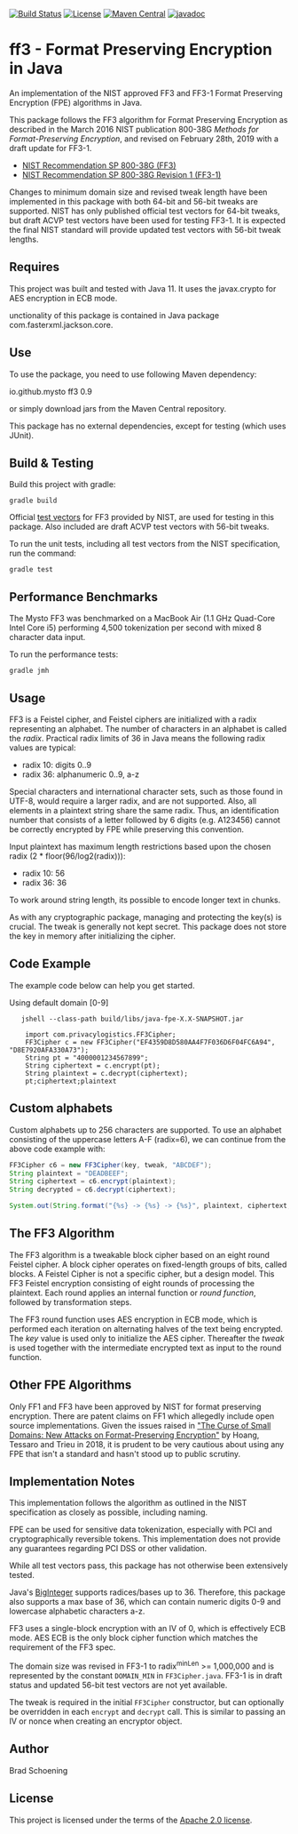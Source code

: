 [![Build Status](https://travis-ci.com/mysto/java-fpe.svg?branch=main)](https://travis-ci.com/mysto/java-fpe)
[![License](https://img.shields.io/badge/License-Apache%202.0-blue.svg)](https://opensource.org/licenses/Apache-2.0)
[![Maven Central](https://maven-badges.herokuapp.com/maven-central/io.github.mysto/ff3/badge.svg)](https://maven-badges.herokuapp.com/maven-central/io.github.mysto/ff3) 
[![javadoc](https://javadoc.io/badge2/io.github.mysto/ff3/javadoc.svg)](https://javadoc.io/doc/io.github.mysto/ff3)

# ff3 - Format Preserving Encryption in Java

An implementation of the NIST approved FF3 and FF3-1 Format Preserving Encryption (FPE) algorithms in Java.

This package follows the FF3 algorithm for Format Preserving Encryption as described in the March 2016 NIST publication 800-38G _Methods for Format-Preserving Encryption_, 
and revised on February 28th, 2019 with a draft update for FF3-1.

* [NIST Recommendation SP 800-38G (FF3)](http://nvlpubs.nist.gov/nistpubs/SpecialPublications/NIST.SP.800-38G.pdf)
* [NIST Recommendation SP 800-38G Revision 1 (FF3-1)](https://nvlpubs.nist.gov/nistpubs/SpecialPublications/NIST.SP.800-38Gr1-draft.pdf)

Changes to minimum domain size and revised tweak length have been implemented in this package with
both 64-bit and 56-bit tweaks are supported. NIST has only published official test vectors for 64-bit tweaks, but draft ACVP test vectors have been used for testing FF3-1. It is expected the final
NIST standard will provide updated test vectors with 56-bit tweak lengths.

## Requires

This project was built and tested with Java 11.  It uses the javax.crypto for AES encryption in ECB mode.

unctionality of this package is contained in Java package com.fasterxml.jackson.core.

## Use

To use the package, you need to use following Maven dependency:

<dependency>
    <groupId>io.github.mysto</groupId>
    <artifactId>ff3</artifactId>
    <version>0.9</version>
</dependency>

or simply download jars from the Maven Central repository.

This package has no external dependencies, except for testing (which uses JUnit).

## Build & Testing

Build this project with gradle:

`gradle build`

Official [test vectors](https://csrc.nist.gov/csrc/media/projects/cryptographic-standards-and-guidelines/documents/examples/ff3samples.pdf) for FF3 provided by NIST,
are used for testing in this package. Also included are draft ACVP test vectors with 56-bit tweaks.

To run the unit tests, including all test vectors from the NIST specification, run the command:

`gradle test`

## Performance Benchmarks

The Mysto FF3 was benchmarked on a MacBook Air (1.1 GHz Quad-Core Intel Core i5)
performing 4,500 tokenization per second with mixed 8 character data input.

To run the performance tests:

`gradle jmh`

## Usage

FF3 is a Feistel cipher, and Feistel ciphers are initialized with a radix representing an alphabet. The number of 
characters in an alphabet is called the _radix_.
Practical radix limits of 36 in Java means the following radix values are typical:
* radix 10: digits 0..9
* radix 36: alphanumeric 0..9, a-z

Special characters and international character sets, such as those found in UTF-8, would require a larger radix, and are not supported.
Also, all elements in a plaintext string share the same radix. Thus, an identification number that consists of a letter followed
by 6 digits (e.g. A123456) cannot be correctly encrypted by FPE while preserving this convention.

Input plaintext has maximum length restrictions based upon the chosen radix (2 * floor(96/log2(radix))):
* radix 10: 56
* radix 36: 36

To work around string length, its possible to encode longer text in chunks.

As with any cryptographic package, managing and protecting the key(s) is crucial. The tweak is generally not kept secret.
This package does not store the key in memory after initializing the cipher.

## Code Example

The example code below can help you get started.

Using default domain [0-9]

```jshell
   jshell --class-path build/libs/java-fpe-X.X-SNAPSHOT.jar

    import com.privacylogistics.FF3Cipher;
    FF3Cipher c = new FF3Cipher("EF4359D8D580AA4F7F036D6F04FC6A94", "D8E7920AFA330A73");
    String pt = "4000001234567899";
    String ciphertext = c.encrypt(pt);
    String plaintext = c.decrypt(ciphertext);
    pt;ciphertext;plaintext
```

## Custom alphabets

Custom alphabets up to 256 characters are supported. To use an alphabet consisting of the uppercase letters A-F (radix=6), we can continue
from the above code example with:

```java
FF3Cipher c6 = new FF3Cipher(key, tweak, "ABCDEF");
String plaintext = "DEADBEEF";
String ciphertext = c6.encrypt(plaintext);
String decrypted = c6.decrypt(ciphertext);

System.out(String.format("{%s} -> {%s} -> {%s}", plaintext, ciphertext, decrypted);
```


## The FF3 Algorithm

The FF3 algorithm is a tweakable block cipher based on an eight round Feistel cipher. A block cipher operates on fixed-length groups of bits, called blocks. A Feistel Cipher is not a specific cipher,
but a design model.  This FF3 Feistel encryption consisting of eight rounds of processing
the plaintext. Each round applies an internal function or _round function_, followed by transformation steps.

The FF3 round function uses AES encryption in ECB mode, which is performed each iteration 
on alternating halves of the text being encrypted. The *key* value is used only to initialize the AES cipher. Thereafter
the *tweak* is used together with the intermediate encrypted text as input to the round function.

## Other FPE Algorithms

Only FF1 and FF3 have been approved by NIST for format preserving encryption. There are patent claims on FF1 which allegedly include open source implementations. Given the issues raised in ["The Curse of Small Domains: New Attacks on Format-Preserving Encryption"](https://eprint.iacr.org/2018/556.pdf) by Hoang, Tessaro and Trieu in 2018, it is prudent to be very cautious about using any FPE that isn't a standard and hasn't stood up to public scrutiny.

## Implementation Notes

This implementation follows the algorithm as outlined in the NIST specification as closely as possible, including naming.

FPE can be used for sensitive data tokenization, especially with PCI and cryptographically reversible tokens. This implementation does not provide any guarantees regarding PCI DSS or other validation.

While all test vectors pass, this package has not otherwise been extensively tested.

Java's [BigInteger](https://docs.oracle.com/en/java/javase/11/docs/api/java.base/java/math/BigInteger.html) supports radices/bases up to 36. Therefore, this package also supports a max base of 36, which can contain numeric digits 0-9 and lowercase alphabetic characters a-z.

FF3 uses a single-block encryption with an IV of 0, which is effectively ECB mode. AES ECB is the only block cipher function which matches the requirement of the FF3 spec.

The domain size was revised in FF3-1 to radix<sup>minLen</sup> >= 1,000,000 and is represented by the constant `DOMAIN_MIN` in `FF3Cipher.java`. FF3-1 is in draft status and updated 56-bit test vectors are not yet available.

The tweak is required in the initial `FF3Cipher` constructor, but can optionally be overridden in each `encrypt` and `decrypt` call. This is similar to passing an IV or nonce when creating an encryptor object.

## Author

Brad Schoening

## License

This project is licensed under the terms of the [Apache 2.0 license](https://www.apache.org/licenses/LICENSE-2.0).
